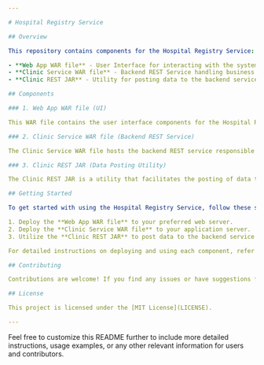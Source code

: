 ```yaml
---

# Hospital Registry Service

## Overview

This repository contains components for the Hospital Registry Service:

- **Web App WAR file** - User Interface for interacting with the system.
- **Clinic Service WAR file** - Backend REST Service handling business logic and data management.
- **Clinic REST JAR** - Utility for posting data to the backend service.

## Components

### 1. Web App WAR file (UI)

This WAR file contains the user interface components for the Hospital Registry Service. Users can interact with the system through this interface, accessing various functionalities provided by the backend service.

### 2. Clinic Service WAR file (Backend REST Service)

The Clinic Service WAR file hosts the backend REST service responsible for managing hospital registry data. It handles requests from the UI, processes business logic, and manages data storage and retrieval.

### 3. Clinic REST JAR (Data Posting Utility)

The Clinic REST JAR is a utility that facilitates the posting of data to the backend service. It can be integrated into other systems or scripts to automate data submission processes to the Hospital Registry Service.

## Getting Started

To get started with using the Hospital Registry Service, follow these steps:

1. Deploy the **Web App WAR file** to your preferred web server.
2. Deploy the **Clinic Service WAR file** to your application server.
3. Utilize the **Clinic REST JAR** to post data to the backend service as needed.

For detailed instructions on deploying and using each component, refer to their respective documentation.

## Contributing

Contributions are welcome! If you find any issues or have suggestions for improvements, feel free to open an issue or submit a pull request.

## License

This project is licensed under the [MIT License](LICENSE).

---
```


Feel free to customize this README further to include more detailed instructions, usage examples, or any other relevant information for users and contributors.

